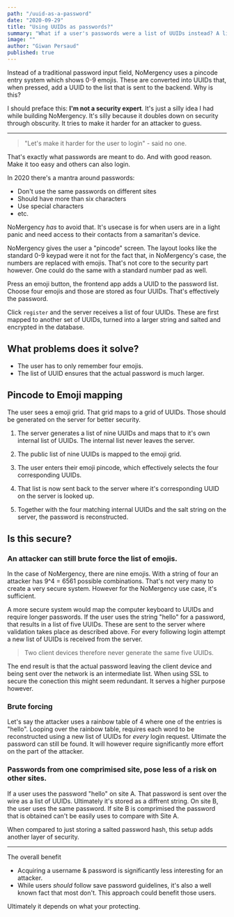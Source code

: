 ```yaml
---
path: "/uuid-as-a-password"
date: "2020-09-29"
title: "Using UUIDs as passwords?"
summary: "What if a user's passwords were a list of UUIDs instead? A list that can be generated in a less traditional means."
image: ""
author: "Giwan Persaud"
published: true
---
```


Instead of a traditional password input field, NoMergency uses a pincode entry system which shows 0-9 emojis. These are converted into UUIDs that, when pressed, add a UUID to the list that is sent to the backend. Why is this?

I should preface this: **I'm not a security expert**. It's just a silly idea I had while building NoMergency. It's silly because it doubles down on security through obscurity. It tries to make it harder for an attacker to guess.

---

> "Let's make it harder for the user to login" - said no one.

That's exactly what passwords are meant to do. And with good reason. Make it too easy and others can also login.

In 2020 there's a mantra around passwords:

-   Don't use the same passwords on different sites
-   Should have more than six characters
-   Use special characters
-   etc.

NoMergency _has_ to avoid that. It's usecase is for when users are in a light panic and need access to their contacts from a samaritan's device.

NoMergency gives the user a "pincode" screen. The layout looks like the standard 0-9 keypad were it not for the fact that, in NoMergency's case, the numbers are replaced with emojis. That's not core to the security part however. One could do the same with a standard number pad as well.

Press an emoji button, the frontend app adds a UUID to the password list. Choose four emojis and those are stored as four UUIDs. That's effectively the password.

Click `register` and the server receives a list of four UUIDs. These are first mapped to another set of UUIDs, turned into a larger string and salted and encrypted in the database.

## What problems does it solve?

-   The user has to only remember four emojis.
-   The list of UUID ensures that the actual password is much larger.

## Pincode to Emoji mapping

The user sees a emoji grid. That grid maps to a grid of UUIDs. Those should be generated on the server for better security.

1. The server generates a list of nine UUIDs and maps that to it's own internal list of UUIDs. The internal list never leaves the server.

2. The public list of nine UUIDs is mapped to the emoji grid.

3. The user enters their emoji pincode, which effectively selects the four corresponding UUIDs.

4. That list is now sent back to the server where it's corresponding UUID on the server is looked up.

5. Together with the four matching internal UUIDs and the salt string on the server, the password is reconstructed.

## Is this secure?

### An attacker can still brute force the list of emojis.

In the case of NoMergency, there are nine emojis. With a string of four an attacker has 9^4 = 6561 possible combinations.
That's not very many to create a very secure system. However for the NoMergency use case, it's sufficient.

A more secure system would map the computer keyboard to UUIDs and require longer passwords. If the user uses the string "hello" for a password, that results in a list of five UUIDs.
These are sent to the server where validation takes place as described above. For every following login attempt a new list of UUIDs is received from the server.

> Two client devices therefore never generate the same five UUIDs.

The end result is that the actual password leaving the client device and being sent over the network is an intermediate list. When using SSL to secure the conection this might seem redundant. It serves a higher purpose however.

### Brute forcing

Let's say the attacker uses a rainbow table of 4 where one of the entries is "hello". Looping over the rainbow table, requires each word to be reconstructed using a new list of UUIDs for _every_ login request.
Ultimate the password can still be found. It will however require significantly more effort on the part of the attacker.

### Passwords from one comprimised site, pose less of a risk on other sites.

If a user uses the password "hello" on site A. That password is sent over the wire as a list of UUIDs. Ultimately it's stored as a diffrent string.
On site B, the user uses the same password. If site B is comprimised the password that is obtained can't be easily uses to compare with Site A.

When compared to just storing a salted password hash, this setup adds another layer of security.

---

The overall benefit

-   Acquiring a username & password is significantly less interesting for an attacker.
-   While users _should_ follow save password guidelines, it's also a well known fact that most don't. This approach could benefit those users.

Ultimately it depends on what your protecting.
